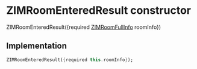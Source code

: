 


# ZIMRoomEnteredResult constructor







ZIMRoomEnteredResult({required [ZIMRoomFullInfo](../../zego_uikit_prebuilt_live_audio_room/ZIMRoomFullInfo-class.md) roomInfo})





## Implementation

```dart
ZIMRoomEnteredResult({required this.roomInfo});
```







